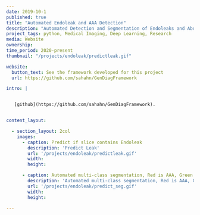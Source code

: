 ```yaml
---
date: 2019-10-1
published: true
title: "Automated Endoleak and AAA Detection"
description: "Automated Detection and Segmentation of Endoleaks and Abdominal Aortic Aneurysm"
project_tags: python, Medical Imaging, Deep Learning, Research
media: Website
ownership:
time_period: 2020-present
thumbnail: "/projects/endoleak/predictleak.gif"

website:
  button_text: See the framework developed for this project
  url: https://github.com/sahahn/GenDiagFramework

intro: |


   [github](https://github.com/sahahn/GenDiagFramework).


content_layout:

  - section_layout: 2col
    images:
      - caption: Predict if slice contains Endoleak
        description: 'Predict Leak'
        url: '/projects/endoleak/predictleak.gif'
        width:
        height:

      - caption: Automated multi-class segmentation, Red is AAA, Green is EndoLeak.
        description: 'Automated multi-class segmentation, Red is AAA, Green is EndoLeak.'
        url: '/projects/endoleak/predict_seg.gif'
        width:
        height:

---
```

